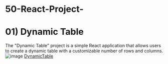 # 50-React-Project-

# 01) Dynamic Table 
The "Dynamic Table" project is a simple React application that allows users to create a dynamic table with a customizable number of rows and columns.
![image](https://github.com/pandit986/50-React-Project-/assets/68102753/c0302531-8e14-41f3-a87d-244d012b3d66)
[DynamicTable](https://dynamictable1.vercel.app/)

